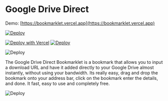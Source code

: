 # Google Drive Direct

Demo: [https://bookmarklet.vercel.app](https://bookmarklet.vercel.app)

[![Deploy](https://camo.githubusercontent.com/76e60919474807718793857d8eb615e7a50b18b04050577e5a35c19421f260a3/68747470733a2f2f676974706f642e696f2f627574746f6e2f6f70656e2d696e2d676974706f642e737667)](https://gitpod.io/#https://github.com/donPabloNow/Google-Drive-Direct)

[![Deploy with Vercel](https://vercel.com/button)](https://vercel.com/new/git/external?repository-url=https://github.com/donPabloNow/Google-Drive-Direct)         [![Deploy](https://www.herokucdn.com/deploy/button.svg)](https://heroku.com/deploy)

![Deploy](https://getintopc.com/wp-content/uploads/2013/10/google-drive-security.jpg)


The Google Drive Direct Bookmarklet is a bookmark that allows you to input a download URL and have it added directly to your Google Drive almost instantly, without using your bandwidth. Its really easy, drag and drop the bookmark onto your address bar, click on the bookmark enter the details, and done. It fast, easy to use and completely free.


![Deploy](https://cdn.dribbble.com/users/5884695/screenshots/14298415/media/a756673a66d679365d04a8e36f8b75b1.jpg)
